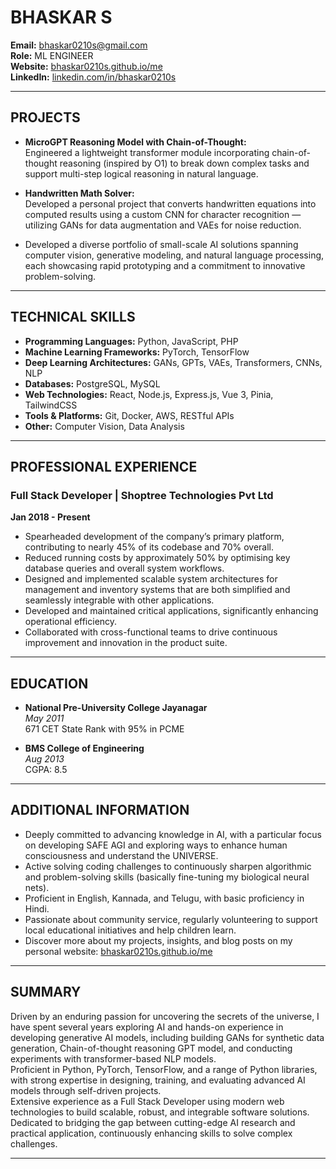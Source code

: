 # BHASKAR S

**Email:** bhaskar0210s@gmail.com  
**Role:** ML ENGINEER  
**Website:** [bhaskar0210s.github.io/me](https://bhaskar0210s.github.io/me)  
**LinkedIn:** [linkedin.com/in/bhaskar0210s](https://www.linkedin.com/in/bhaskar0210s/)

---

## PROJECTS

- **MicroGPT Reasoning Model with Chain-of-Thought:**  
  Engineered a lightweight transformer module incorporating chain-of-thought reasoning (inspired by O1) to break down complex tasks and support multi-step logical reasoning in natural language.

- **Handwritten Math Solver:**  
  Developed a personal project that converts handwritten equations into computed results using a custom CNN for character recognition — utilizing GANs for data augmentation and VAEs for noise reduction.

- Developed a diverse portfolio of small-scale AI solutions spanning computer vision, generative modeling, and natural language processing, each showcasing rapid prototyping and a commitment to innovative problem-solving.

---

## TECHNICAL SKILLS

- **Programming Languages:** Python, JavaScript, PHP
- **Machine Learning Frameworks:** PyTorch, TensorFlow
- **Deep Learning Architectures:** GANs, GPTs, VAEs, Transformers, CNNs, NLP
- **Databases:** PostgreSQL, MySQL
- **Web Technologies:** React, Node.js, Express.js, Vue 3, Pinia, TailwindCSS
- **Tools & Platforms:** Git, Docker, AWS, RESTful APIs
- **Other:** Computer Vision, Data Analysis

---

## PROFESSIONAL EXPERIENCE

### Full Stack Developer | Shoptree Technologies Pvt Ltd

**Jan 2018 - Present**

- Spearheaded development of the company’s primary platform, contributing to nearly 45% of its codebase and 70% overall.
- Reduced running costs by approximately 50% by optimising key database queries and overall system workflows.
- Designed and implemented scalable system architectures for management and inventory systems that are both simplified and seamlessly integrable with other applications.
- Developed and maintained critical applications, significantly enhancing operational efficiency.
- Collaborated with cross-functional teams to drive continuous improvement and innovation in the product suite.

---

## EDUCATION

- **National Pre-University College Jayanagar**  
  _May 2011_  
  671 CET State Rank with 95% in PCME

- **BMS College of Engineering**  
  _Aug 2013_  
  CGPA: 8.5

---

## ADDITIONAL INFORMATION

- Deeply committed to advancing knowledge in AI, with a particular focus on developing SAFE AGI and exploring ways to enhance human consciousness and understand the UNIVERSE.
- Active solving coding challenges to continuously sharpen algorithmic and problem-solving skills (basically fine-tuning my biological neural nets).
- Proficient in English, Kannada, and Telugu, with basic proficiency in Hindi.
- Passionate about community service, regularly volunteering to support local educational initiatives and help children learn.
- Discover more about my projects, insights, and blog posts on my personal website: [bhaskar0210s.github.io/me](https://bhaskar0210s.github.io/me)

---

## SUMMARY

Driven by an enduring passion for uncovering the secrets of the universe, I have spent several years exploring AI and hands-on experience in developing generative AI models, including building GANs for synthetic data generation, Chain-of-thought reasoning GPT model, and conducting experiments with transformer-based NLP models.  
Proficient in Python, PyTorch, TensorFlow, and a range of Python libraries, with strong expertise in designing, training, and evaluating advanced AI models through self-driven projects.  
Extensive experience as a Full Stack Developer using modern web technologies to build scalable, robust, and integrable software solutions.  
Dedicated to bridging the gap between cutting-edge AI research and practical application, continuously enhancing skills to solve complex challenges.

---
